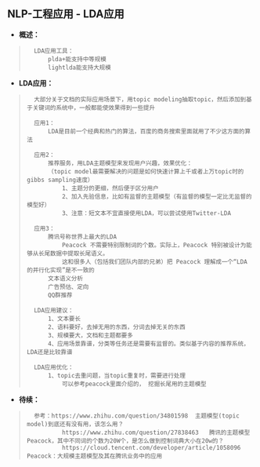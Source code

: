 ## NLP-工程应用 - LDA应用
- **概述：**
>
>       LDA应用工具：
>           plda+能支持中等规模
>           lightlda能支持大规模
>
>
>
>
>
>

- **LDA应用：**
>
>       大部分关于文档的实际应用场景下，用topic modeling抽取topic，然后添加到基于关键词的系统中，一般都能使效果得到一些提升
>
>       应用1：
>           LDA是目前一个经典和热门的算法，百度的商务搜索里面就用了不少这方面的算法
>
>       应用2：
>           推荐服务，用LDA主题模型来发现用户兴趣，效果优化：
>           （topic model最需要解决的问题是如何快速计算上千或者上万topic时的gibbs sampling速度）
>               1、主题分的更细，然后便于区分用户
>               2、加入先验信息，比如有监督的主题模型（有监督的模型一定比无监督的模型好）
>               3、注意：短文本不宜直接使用LDA，可以尝试使用Twitter-LDA
>
>       应用3：
>           腾讯号称世界上最大的LDA
>               Peacock 不需要特别限制词的个数。实际上，Peacock 特别被设计为能够从长尾数据中提取长尾语义。
>               这和很多人（包括我们团队内部的兄弟）把 Peacock 理解成一个“LDA 的并行化实现”是不一致的
>           文本语义分析
>           广告预估、定向
>           QQ群推荐
>
>       LDA应用建议：
>           1、文本要长
>           2、语料要好，去掉无用的东西，分词去掉无关的东西
>           3、规模要大，文档和主题都要多
>           4、应用场景靠谱，分类等任务还是需要有监督的。类似基于内容的推荐系统，LDA还是比较靠谱
>
>       LDA应用优化：
>           1、topic去重问题，当topic重复时，需要进行处理
>               可以参考peacock里面介绍的， 挖掘长尾用的主题模型
>
>
>
>

- **待续：**
>       参考：https://www.zhihu.com/question/34801598  主题模型(topic model)到底还有没有用，该怎么用？
>               https://www.zhihu.com/question/27838463   腾讯的主题模型Peacock，其中不同词的个数为20W个，是怎么做到控制词典大小在20w的？
>               https://cloud.tencent.com/developer/article/1058096     Peacock：大规模主题模型及其在腾讯业务中的应用
>
>
>
>
>
>
>
>
>
>
>
>
>
>
